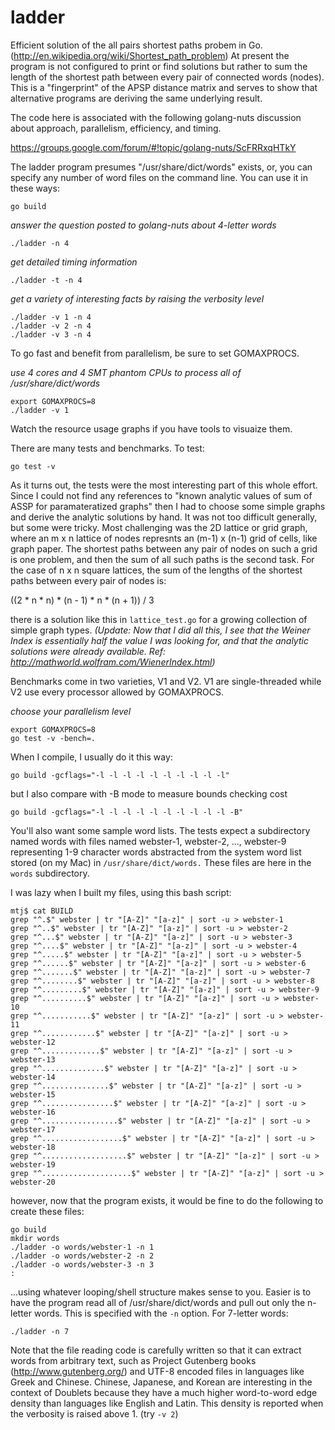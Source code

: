 ladder
======

Efficient solution of the all pairs shortest paths probem in Go. 
(http://en.wikipedia.org/wiki/Shortest_path_problem) 
At present the program is
not configured to print or find solutions but rather to sum the length of the shortest path
between every pair of connected words (nodes). This is a "fingerprint" of the APSP distance
matrix and serves to show that alternative programs are deriving the same underlying result.

The code here is associated with 
the following golang-nuts discussion about approach, parallelism, efficiency, and timing.

https://groups.google.com/forum/#!topic/golang-nuts/ScFRRxqHTkY

The ladder program presumes "/usr/share/dict/words" exists, or, you can specify any number of word files on the command line. You can use it in these ways:

`go build`

_answer the question posted to golang-nuts about 4-letter words_

`./ladder -n 4`

_get detailed timing information_

`./ladder -t -n 4`

_get a variety of interesting facts by raising the verbosity level_


```
./ladder -v 1 -n 4
./ladder -v 2 -n 4
./ladder -v 3 -n 4
```

To go fast and benefit from parallelism, be sure to set GOMAXPROCS.

_use 4 cores and 4 SMT phantom CPUs to process all of /usr/share/dict/words_

```
export GOMAXPROCS=8
./ladder -v 1
```

Watch the resource usage graphs if you have tools to visuaize them.

There are many tests and benchmarks. To test:

```
go test -v
```

As it turns out, the tests were the most interesting part of this whole effort. Since I could not find any references to "known analytic values of sum of ASSP for paramateratized graphs" then I had to choose some simple graphs and derive the analytic solutions by hand. It was not too difficult generally, but some were tricky. Most challenging was the 2D lattice or grid graph, where an m x n lattice of nodes represnts an (m-1) x (n-1) grid of cells, like graph paper. The shortest paths between any pair of nodes on such a grid is one problem, and then the sum of all such paths is the second task. For the case of n x n square lattices, the sum of the lengths of the shortest paths between every pair of nodes is:

((2 * n * n) * (n - 1) * n * (n + 1)) / 3

there is a solution like this in `lattice_test.go` for a growing collection of simple graph types. _(Update: Now that I did all this, I see that the Weiner Index is essentially half the value I was looking for, and that the analytic solutions were already available. Ref:  http://mathworld.wolfram.com/WienerIndex.html)_

Benchmarks come in two varieties, V1 and V2. V1 are single-threaded while V2 use every processor allowed by GOMAXPROCS.

_choose your parallelism level_

```
export GOMAXPROCS=8
go test -v -bench=.
```

When I compile, I usually do it this way:

`go build -gcflags="-l -l -l -l -l -l -l -l -l -l"`

but I also compare with -B mode to measure bounds checking cost

`go build -gcflags="-l -l -l -l -l -l -l -l -l -l -B"`

You'll also want some sample word lists. The tests expect a subdirectory named words with files 
named webster-1, webster-2, ..., webster-9 representing 1-9 character words abstracted from the 
system word list stored (on my Mac) in `/usr/share/dict/words.` These files are here in the `words` 
subdirectory.

I was lazy when I built my files, using this bash script:
```
mtj$ cat BUILD 
grep "^.$" webster | tr "[A-Z]" "[a-z]" | sort -u > webster-1
grep "^..$" webster | tr "[A-Z]" "[a-z]" | sort -u > webster-2
grep "^...$" webster | tr "[A-Z]" "[a-z]" | sort -u > webster-3
grep "^....$" webster | tr "[A-Z]" "[a-z]" | sort -u > webster-4
grep "^.....$" webster | tr "[A-Z]" "[a-z]" | sort -u > webster-5
grep "^......$" webster | tr "[A-Z]" "[a-z]" | sort -u > webster-6
grep "^.......$" webster | tr "[A-Z]" "[a-z]" | sort -u > webster-7
grep "^........$" webster | tr "[A-Z]" "[a-z]" | sort -u > webster-8
grep "^.........$" webster | tr "[A-Z]" "[a-z]" | sort -u > webster-9
grep "^..........$" webster | tr "[A-Z]" "[a-z]" | sort -u > webster-10
grep "^...........$" webster | tr "[A-Z]" "[a-z]" | sort -u > webster-11
grep "^............$" webster | tr "[A-Z]" "[a-z]" | sort -u > webster-12
grep "^.............$" webster | tr "[A-Z]" "[a-z]" | sort -u > webster-13
grep "^..............$" webster | tr "[A-Z]" "[a-z]" | sort -u > webster-14
grep "^...............$" webster | tr "[A-Z]" "[a-z]" | sort -u > webster-15
grep "^................$" webster | tr "[A-Z]" "[a-z]" | sort -u > webster-16
grep "^.................$" webster | tr "[A-Z]" "[a-z]" | sort -u > webster-17
grep "^..................$" webster | tr "[A-Z]" "[a-z]" | sort -u > webster-18
grep "^...................$" webster | tr "[A-Z]" "[a-z]" | sort -u > webster-19
grep "^....................$" webster | tr "[A-Z]" "[a-z]" | sort -u > webster-20
```

however, now that the program exists, it would be fine to do the following to create these files:

```
go build 
mkdir words
./ladder -o words/webster-1 -n 1
./ladder -o words/webster-2 -n 2
./ladder -o words/webster-3 -n 3
:
```

...using whatever looping/shell structure makes sense to you. Easier is to have the program read all of /usr/share/dict/words and pull out only the n-letter words. This is specified with the `-n` option. 
For 7-letter words:

```
./ladder -n 7
```

Note that the file reading code is carefully written so that it can extract words from arbitrary text, such as Project Gutenberg books (http://www.gutenberg.org/) and UTF-8 encoded files in languages like Greek and Chinese. Chinese, Japanese, and Korean are interesting in the context of Doublets because they have a much higher word-to-word edge density than languages like English and Latin. This density is reported when the verbosity is raised above 1. (try `-v 2`)
